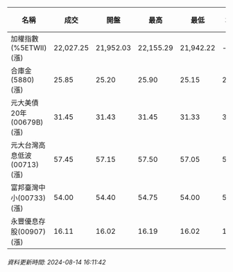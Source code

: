 | 名稱 | 成交 | 開盤 | 最高 | 最低 | 均價 | 成交金額(億) | 昨收 | 漲跌幅 | 漲跌 | 總量 | 昨量 | 振幅 |
| -------- | -------- | -------- | -------- |-------- | -------- | -------- |-------- |-------- |-------- | -------- | -------- |-------- |
|加權指數(%5ETWII) (漲)|22,027.25|21,952.03|22,155.29|21,942.22|-|4,105.87|21,796.57|1.06%|230.68|8,338,740|0|0.98%|
|合庫金(5880) (漲)|25.85|25.20|25.90|25.15|25.62|8.60|24.90|3.82%|0.95|33,579|22,370|3.01%|
|元大美債20年(00679B) (漲)|31.45|31.43|31.45|31.33|31.38|38.83|31.25|0.64%|0.20|123,718|103,742|0.38%|
|元大台灣高息低波(00713) (漲)|57.45|57.15|57.50|57.05|57.34|4.46|56.85|1.06%|0.60|7,777|5,418|0.79%|
|富邦臺灣中小(00733) (漲)|54.00|54.40|54.75|54.00|54.28|0.727|53.70|0.56%|0.30|1,340|1,123|1.40%|
|永豐優息存股(00907) (漲)|16.11|16.02|16.19|16.02|16.10|0.714|15.90|1.32%|0.21|4,433|10,258|1.07%|
###### 資料更新時間: 2024-08-14 16:11:42